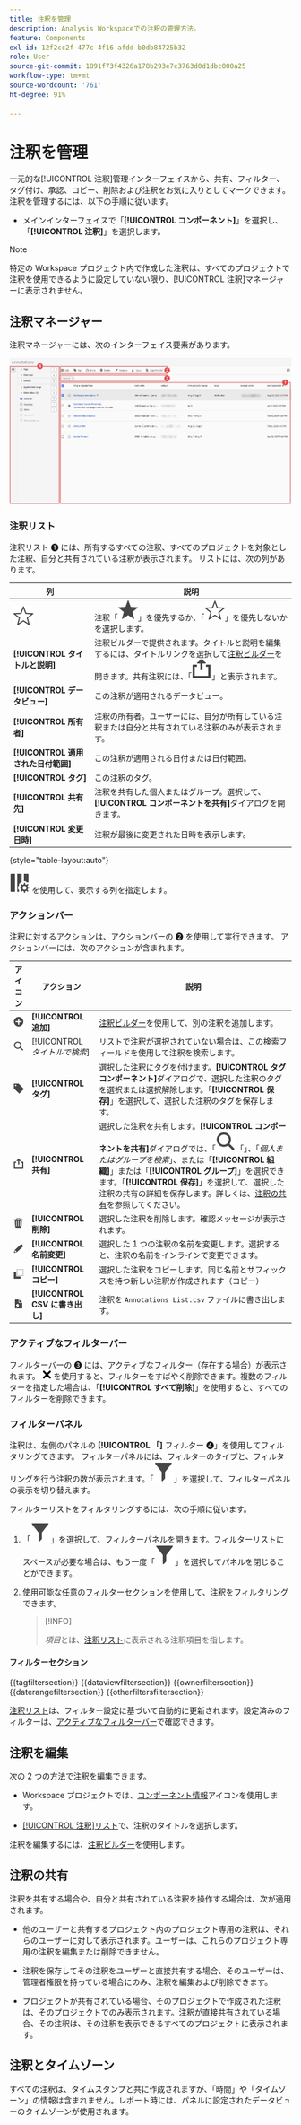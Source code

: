 ```yaml
---
title: 注釈を管理
description: Analysis Workspaceでの注釈の管理方法。
feature: Components
exl-id: 12f2cc2f-477c-4f16-afdd-b0db84725b32
role: User
source-git-commit: 1891f73f4326a178b293e7c3763d0d1dbc000a25
workflow-type: tm+mt
source-wordcount: '761'
ht-degree: 91%

---
```


# 注釈を管理

一元的な[!UICONTROL 注釈]管理インターフェイスから、共有、フィルター、タグ付け、承認、コピー、削除および注釈をお気に入りとしてマークできます。注釈を管理するには、以下の手順に従います。

* メインインターフェイスで「**[!UICONTROL コンポーネント]**」を選択し、「**[!UICONTROL 注釈]**」を選択します。


>[!NOTE]
>
>特定の Workspace プロジェクト内で作成した注釈は、すべてのプロジェクトで注釈を使用できるように設定していない限り、[!UICONTROL 注釈]マネージャーに表示されません。
>

## 注釈マネージャー

注釈マネージャーには、次のインターフェイス要素があります。

![注釈インターフェイス](assets/annotations-manager.png)

### 注釈リスト

注釈リスト ➊ には、所有するすべての注釈、すべてのプロジェクトを対象とした注釈、自分と共有されている注釈が表示されます。 リストには、次の列があります。

| 列 | 説明 |
| --- | --- | 
| ![StarOutline](/help/assets/icons/StarOutline.svg) | 注釈「![星](/help/assets/icons/Star.svg)」を優先するか、「![StarOutline](/help/assets/icons/StarOutline.svg)」を優先しないかを選択します。 |
| **[!UICONTROL タイトルと説明]** | 注釈ビルダーで提供されます。タイトルと説明を編集するには、タイトルリンクを選択して[注釈ビルダー](/help/components/annotations/create-annotations.md#annotation-builder)を開きます。共有注釈には、「![共有](/help/assets/icons/ShareAlt.svg)」と表示されます。 |
| **[!UICONTROL データビュー]** | この注釈が適用されるデータビュー。 |
| **[!UICONTROL 所有者]** | 注釈の所有者。ユーザーには、自分が所有している注釈または自分と共有されている注釈のみが表示されます。 |
| **[!UICONTROL 適用された日付範囲]** | この注釈が適用される日付または日付範囲。 |
| **[!UICONTROL タグ]** | この注釈のタグ。 |
| **[!UICONTROL 共有先]** | 注釈を共有した個人またはグループ。選択して、**[!UICONTROL コンポーネントを共有]**&#x200B;ダイアログを開きます。 |
| **[!UICONTROL 変更日時]** | 注釈が最後に変更された日時を表示します。 |

{style="table-layout:auto"}

![ColumnSetting](/help/assets/icons/ColumnSetting.svg) を使用して、表示する列を指定します。

### アクションバー

注釈に対するアクションは、アクションバーの ➋ を使用して実行できます。 アクションバーには、次のアクションが含まれます。

| アイコン | アクション | 説明 |
|:--:|---|---|
| ![AddCircle](/help/assets/icons/AddCircle.svg) | **[!UICONTROL 追加]** | [注釈ビルダー](create-annotations.md#annotation-builder)を使用して、別の注釈を追加します。 |
| ![検索](/help/assets/icons/Search.svg) | [!UICONTROL *タイトルで検索*] | リストで注釈が選択されていない場合は、この検索フィールドを使用して注釈を検索します。 |
| ![ラベル](/help/assets/icons/Label.svg) | **[!UICONTROL タグ]** | 選択した注釈にタグを付けます。**[!UICONTROL タグコンポーネント]**&#x200B;ダイアログで、選択した注釈のタグを選択または選択解除します。「**[!UICONTROL 保存]**」を選択して、選択した注釈のタグを保存します。 |
| ![共有](/help/assets/icons/ShareAlt.svg) | **[!UICONTROL 共有]** | 選択した注釈を共有します。**[!UICONTROL コンポーネントを共有]**&#x200B;ダイアログでは、「![検索](/help/assets/icons/Search.svg)「」、「*個人またはグループを検索*」、または「**[!UICONTROL 組織]**」または「**[!UICONTROL グループ]**」を選択できます。「**[!UICONTROL 保存]**」を選択して、選択した注釈の共有の詳細を保存します。詳しくは、[注釈の共有](#share-annotations)を参照してください。 |
| ![削除](/help/assets/icons/Delete.svg) | **[!UICONTROL 削除]** | 選択した注釈を削除します。確認メッセージが表示されます。 |
| ![編集](/help/assets/icons/Edit.svg) | **[!UICONTROL 名前変更]** | 選択した 1 つの注釈の名前を変更します。選択すると、注釈の名前をインラインで変更できます。 |
| ![コピー](/help/assets/icons/Copy.svg) | **[!UICONTROL コピー]** | 選択した注釈をコピーします。同じ名前とサフィックスを持つ新しい注釈が作成されます（コピー） |
| ![FileCSV](/help/assets/icons/FileCSV.svg) | **[!UICONTROL CSV に書き出し]** | 注釈を `Annotations List.csv` ファイルに書き出します。 |

### アクティブなフィルターバー

フィルターバーの ➌ には、アクティブなフィルター（存在する場合）が表示されます。 ![CrossSize75](/help/assets/icons/CrossSize75.svg) を使用すると、フィルターをすばやく削除できます。複数のフィルターを指定した場合は、「**[!UICONTROL すべて削除]**」を使用すると、すべてのフィルターを削除できます。

### フィルターパネル

注釈は、左側のパネルの **[!UICONTROL 「]** フィルター ➍」を使用してフィルタリングできます。 フィルターパネルには、フィルターのタイプと、フィルタリングを行う注釈の数が表示されます。「![フィルター](/help/assets/icons/Filter.svg)」を選択して、フィルターパネルの表示を切り替えます。

フィルターリストをフィルタリングするには、次の手順に従います。

1. 「![フィルター](/help/assets/icons/Filter.svg)」を選択して、フィルターパネルを開きます。フィルターリストにスペースが必要な場合は、もう一度「![フィルター](/help/assets/icons/Filter.svg)」を選択してパネルを閉じることができます。
1. 使用可能な任意の[フィルターセクション](#filter-sections)を使用して、注釈をフィルタリングできます。

   >[!INFO]
   >
   >*項目*&#x200B;とは、[注釈リスト](manage-annotations.md#annotations-list)に表示される注釈項目を指します。
   > 

#### フィルターセクション

{{tagfiltersection}}
{{dataviewfiltersection}}
{{ownerfiltersection}}
{{daterangefiltersection}}
{{otherfiltersfiltersection}}


[注釈リスト](manage-annotations.md#annotations-list)は、フィルター設定に基づいて自動的に更新されます。設定済みのフィルターは、[アクティブなフィルターバー](manage-annotations.md#active-filter-bar)で確認できます。


## 注釈を編集

次の 2 つの方法で注釈を編集できます。

* Workspace プロジェクトでは、[コンポーネント情報](/help/components/use-components-in-workspace.md#component-info)アイコンを使用します。

* [[!UICONTROL 注釈]リスト](#annotations-list)で、注釈のタイトルを選択します。

注釈を編集するには、[注釈ビルダー](/help/components/annotations/create-annotations.md#annotation-builder)を使用します。

## 注釈の共有

注釈を共有する場合や、自分と共有されている注釈を操作する場合は、次が適用されます。

* 他のユーザーと共有するプロジェクト内のプロジェクト専用の注釈は、それらのユーザーに対して表示されます。ユーザーは、これらのプロジェクト専用の注釈を編集または削除できません。
* 注釈を保存してその注釈をユーザーと直接共有する場合、そのユーザーは、管理者権限を持っている場合にのみ、注釈を編集および削除できます。

* プロジェクトが共有されている場合、そのプロジェクトで作成された注釈は、そのプロジェクトでのみ表示されます。注釈が直接共有されている場合、その注釈は、その注釈を表示できるすべてのプロジェクトに表示されます。

## 注釈とタイムゾーン

すべての注釈は、タイムスタンプと共に作成されますが、「時間」や「タイムゾーン」の情報は含まれません。レポート時には、パネルに設定されたデータビューのタイムゾーンが使用されます。
